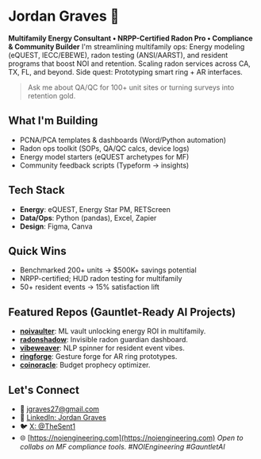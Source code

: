 # Jordan Graves 👋
**Multifamily Energy Consultant • NRPP-Certified Radon Pro • Compliance & Community Builder**
I'm streamlining multifamily ops: Energy modeling (eQUEST, IECC/EBEWE), radon testing (ANSI/AARST), and resident programs that boost NOI and retention. Scaling radon services across CA, TX, FL, and beyond. Side quest: Prototyping smart ring + AR interfaces.
> Ask me about QA/QC for 100+ unit sites or turning surveys into retention gold.
## What I'm Building
- PCNA/PCA templates & dashboards (Word/Python automation)
- Radon ops toolkit (SOPs, QA/QC calcs, device logs)
- Energy model starters (eQUEST archetypes for MF)
- Community feedback scripts (Typeform → insights)
## Tech Stack
- **Energy**: eQUEST, Energy Star PM, RETScreen
- **Data/Ops**: Python (pandas), Excel, Zapier
- **Design**: Figma, Canva
## Quick Wins
- Benchmarked 200+ units → $500K+ savings potential
- NRPP-certified; HUD radon testing for multifamily
- 50+ resident events → 15% satisfaction lift
## Featured Repos (Gauntlet-Ready AI Projects)
- **[noivaulter](https://github.com/TheSent1/noivaulter)**: ML vault unlocking energy ROI in multifamily.
- **[radonshadow](https://github.com/TheSent1/radonshadow)**: Invisible radon guardian dashboard.
- **[vibeweaver](https://github.com/TheSent1/vibeweaver)**: NLP spinner for resident event vibes.
- **[ringforge](https://github.com/TheSent1/ringforge)**: Gesture forge for AR ring prototypes.
- **[coinoracle](https://github.com/TheSent1/coinoracle)**: Budget prophecy optimizer.
## Let's Connect
- 📧 [jgraves27@gmail.com](mailto:jgraves27@gmail.com)
- 🔗 [LinkedIn: Jordan Graves](https://www.linkedin.com/in/jordan-graves-a473b3196)
- 🐦 [X: @TheSent1](https://x.com/TheSent1)
- 🌐 [https://noiengineering.com](https://noiengineering.com)
*Open to collabs on MF compliance tools. #NOIEngineering #GauntletAI*
